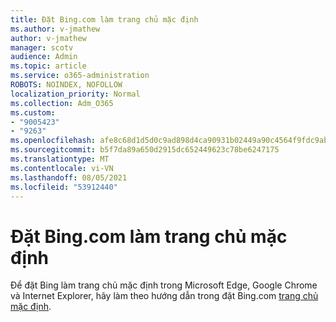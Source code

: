 ```yaml
---
title: Đặt Bing.com làm trang chủ mặc định
ms.author: v-jmathew
author: v-jmathew
manager: scotv
audience: Admin
ms.topic: article
ms.service: o365-administration
ROBOTS: NOINDEX, NOFOLLOW
localization_priority: Normal
ms.collection: Adm_O365
ms.custom:
- "9005423"
- "9263"
ms.openlocfilehash: afe8c68d1d5d0c9ad898d4ca90931b02449a90c4564f9fdc9abfaf6ce53aeba1
ms.sourcegitcommit: b5f7da89a650d2915dc652449623c78be6247175
ms.translationtype: MT
ms.contentlocale: vi-VN
ms.lasthandoff: 08/05/2021
ms.locfileid: "53912440"
---
```

# <a name="make-bingcom-the-default-home-page"></a>Đặt Bing.com làm trang chủ mặc định

Để đặt Bing làm trang chủ mặc định trong Microsoft Edge, Google Chrome và Internet Explorer, hãy làm theo hướng dẫn trong đặt Bing.com [trang chủ mặc định](https://go.microsoft.com/fwlink/?linkid=2149816).
